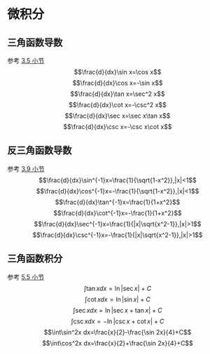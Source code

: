 # 微积分

## 三角函数导数
参考 [3.5 小节](/010-Calculus/030-Derivatives/050-Derivatives-of-Trigonometric-Functions.md)
$$\frac{d}{dx}\sin x=\cos x$$
$$\frac{d}{dx}\cos x=-\sin x$$
$$\frac{d}{dx}\tan x=\sec^2 x$$
$$\frac{d}{dx}\cot x=-\csc^2 x$$
$$\frac{d}{dx}\sec x=\sec x\tan x$$
$$\frac{d}{dx}\csc x=-\csc x\cot x$$

## 反三角函数导数
参考 [3.9 小节](/010-Calculus/030-Derivatives/090-Inverse-Trigonometric-Functions.md)
$$\frac{d}{dx}\sin^{-1}x=\frac{1}{\sqrt{1-x^2}},|x|<1$$
$$\frac{d}{dx}\cos^{-1}x=-\frac{1}{\sqrt{1-x^2}},|x|<1$$
$$\frac{d}{dx}\tan^{-1}x=\frac{1}{1+x^2}$$
$$\frac{d}{dx}\cot^{-1}x=-\frac{1}{1+x^2}$$
$$\frac{d}{dx}\sec^{-1}x=\frac{1}{|x|\sqrt{x^2-1}},|x|>1$$
$$\frac{d}{dx}\csc^{-1}x=-\frac{1}{|x|\sqrt{x^2-1}},|x|>1$$

## 三角函数积分
参考 [5.5 小节](/010-Calculus/050-Integrals/050-Indefinite-Integrals-and-the-Substitution-Method.md)
$$\int\tan xdx=\ln|\sec x|+C$$
$$\int\cot xdx=\ln|\sin x|+C$$
$$\int\sec xdx=\ln|\sec x+\tan x|+C$$
$$\int\csc xdx=-\ln|\csc x+\cot x|+C$$
$$\int\sin^2x dx=\frac{x}{2}-\frac{\sin 2x}{4}+C$$
$$\int\cos^2x dx=\frac{x}{2}+\frac{\sin 2x}{4}+C$$
